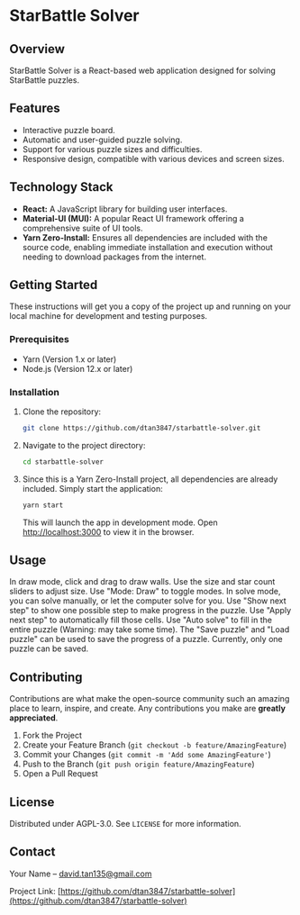 # StarBattle Solver

## Overview

StarBattle Solver is a React-based web application designed for solving StarBattle puzzles.

## Features

- Interactive puzzle board.
- Automatic and user-guided puzzle solving.
- Support for various puzzle sizes and difficulties.
- Responsive design, compatible with various devices and screen sizes.

## Technology Stack

- **React:** A JavaScript library for building user interfaces.
- **Material-UI (MUI):** A popular React UI framework offering a comprehensive suite of UI tools.
- **Yarn Zero-Install:** Ensures all dependencies are included with the source code, enabling immediate installation and execution without needing to download packages from the internet.

## Getting Started

These instructions will get you a copy of the project up and running on your local machine for development and testing purposes.

### Prerequisites

- Yarn (Version 1.x or later)
- Node.js (Version 12.x or later)

### Installation

1. Clone the repository:
   ```bash
   git clone https://github.com/dtan3847/starbattle-solver.git
   ```

2. Navigate to the project directory:
   ```bash
   cd starbattle-solver
   ```

3. Since this is a Yarn Zero-Install project, all dependencies are already included. Simply start the application:
   ```bash
   yarn start
   ```

   This will launch the app in development mode. Open [http://localhost:3000](http://localhost:3000) to view it in the browser.

## Usage

In draw mode, click and drag to draw walls. Use the size and star count sliders to adjust size. Use "Mode: Draw" to toggle modes.
In solve mode, you can solve manually, or let the computer solve for you. Use "Show next step" to show one possible step to make progress in the puzzle. Use "Apply next step" to automatically fill those cells. Use "Auto solve" to fill in the entire puzzle (Warning: may take some time).
The "Save puzzle" and "Load puzzle" can be used to save the progress of a puzzle. Currently, only one puzzle can be saved.

## Contributing

Contributions are what make the open-source community such an amazing place to learn, inspire, and create. Any contributions you make are **greatly appreciated**.

1. Fork the Project
2. Create your Feature Branch (`git checkout -b feature/AmazingFeature`)
3. Commit your Changes (`git commit -m 'Add some AmazingFeature'`)
4. Push to the Branch (`git push origin feature/AmazingFeature`)
5. Open a Pull Request

## License

Distributed under AGPL-3.0. See `LICENSE` for more information.

## Contact

Your Name – david.tan135@gmail.com

Project Link: [https://github.com/dtan3847/starbattle-solver](https://github.com/dtan3847/starbattle-solver)
